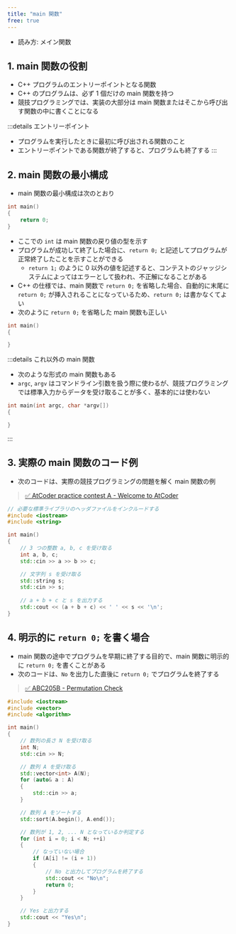 ```yaml
---
title: "main 関数"
free: true
---
```


- 読み方: メイン関数

## 1. main 関数の役割
- C++ プログラムのエントリーポイントとなる関数
- C++ のプログラムは、必ず 1 個だけの main 関数を持つ
- 競技プログラミングでは、実装の大部分は main 関数またはそこから呼び出す関数の中に書くことになる

:::details エントリーポイント
- プログラムを実行したときに最初に呼び出される関数のこと
- エントリーポイントである関数が終了すると、プログラムも終了する
:::

## 2. main 関数の最小構成
- main 関数の最小構成は次のとおり

```cpp
int main()
{
	return 0;
}
```

- ここでの `int` は main 関数の戻り値の型を示す
- プログラムが成功して終了した場合に、`return 0;` と記述してプログラムが正常終了したことを示すことができる
	- `return 1;` のように 0 以外の値を記述すると、コンテストのジャッジシステムによってはエラーとして扱われ、不正解になることがある
- C++ の仕様では、main 関数で `return 0;` を省略した場合、自動的に末尾に `return 0;` が挿入されることになっているため、`return 0;` は書かなくてよい
- 次のように `return 0;` を省略した main 関数も正しい

```cpp
int main()
{

}
```

:::details これ以外の main 関数
- 次のような形式の main 関数もある
- `argc`, `argv` はコマンドライン引数を扱う際に使わるが、競技プログラミングでは標準入力からデータを受け取ることが多く、基本的には使わない
```cpp
int main(int argc, char *argv[])
{

}
```
:::


## 3. 実際の main 関数のコード例
- 次のコードは、実際の競技プログラミングの問題を解く main 関数の例

> [✅ AtCoder practice contest A - Welcome to AtCoder](https://atcoder.jp/contests/practice/tasks/practice_1)
```cpp
// 必要な標準ライブラリのヘッダファイルをインクルードする
#include <iostream>
#include <string>

int main()
{
	// 3 つの整数 a, b, c を受け取る
	int a, b, c;
	std::cin >> a >> b >> c;

	// 文字列 s を受け取る
	std::string s;
	std::cin >> s;
	
	// a + b + c と s を出力する
	std::cout << (a + b + c) << ' ' << s << '\n';
}
```

## 4. 明示的に `return 0;` を書く場合
- main 関数の途中でプログラムを早期に終了する目的で、main 関数に明示的に `return 0;` を書くことがある
- 次のコードは、`No` を出力した直後に `return 0;` でプログラムを終了する

> [✅ ABC205B - Permutation Check](https://atcoder.jp/contests/abc205/tasks/abc205_b)
```cpp
#include <iostream>
#include <vector>
#include <algorithm>

int main()
{
	// 数列の長さ N を受け取る
	int N;
	std::cin >> N;

	// 数列 A を受け取る
	std::vector<int> A(N);
	for (auto& a : A)
	{
		std::cin >> a;
	}

	// 数列 A をソートする
	std::sort(A.begin(), A.end());

	// 数列が 1, 2, ... N となっているか判定する
	for (int i = 0; i < N; ++i)
	{
		// なっていない場合
		if (A[i] != (i + 1))
		{
			// No と出力してプログラムを終了する
			std::cout << "No\n";
			return 0;
		}
	}

	// Yes と出力する
	std::cout << "Yes\n";
}
```
